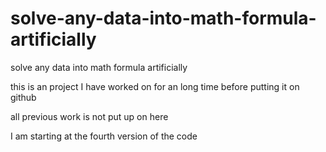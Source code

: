 solve-any-data-into-math-formula-artificially
=============================================

solve any data into math formula artificially

this is an project I have worked on for an long time before putting it on github

all previous work is not put up on here

I am starting at the fourth version of the code
